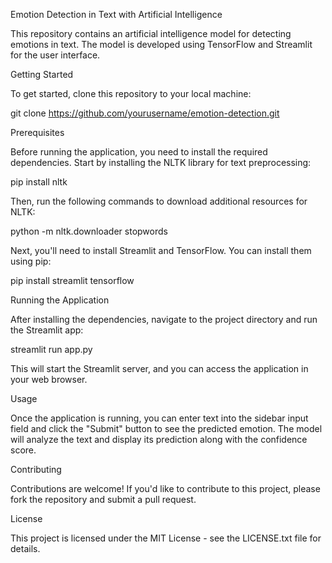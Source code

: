 Emotion Detection in Text with Artificial Intelligence

This repository contains an artificial intelligence model for detecting emotions in text. The model is developed using TensorFlow and Streamlit for the user interface.

Getting Started

To get started, clone this repository to your local machine:

git clone https://github.com/yourusername/emotion-detection.git

Prerequisites

Before running the application, you need to install the required dependencies. Start by installing the NLTK library for text preprocessing:

pip install nltk

Then, run the following commands to download additional resources for NLTK:

python -m nltk.downloader stopwords

Next, you'll need to install Streamlit and TensorFlow. You can install them using pip:

pip install streamlit tensorflow

Running the Application

After installing the dependencies, navigate to the project directory and run the Streamlit app:

streamlit run app.py

This will start the Streamlit server, and you can access the application in your web browser.

Usage

Once the application is running, you can enter text into the sidebar input field and click the "Submit" button to see the predicted emotion. The model will analyze the text and display its prediction along with the confidence score.

Contributing

Contributions are welcome! If you'd like to contribute to this project, please fork the repository and submit a pull request.

License

This project is licensed under the MIT License - see the LICENSE.txt file for details.
